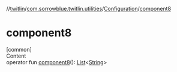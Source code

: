 //[twitlin](../../index.md)/[com.sorrowblue.twitlin.utilities](../index.md)/[Configuration](index.md)/[component8](component8.md)



# component8  
[common]  
Content  
operator fun [component8](component8.md)(): [List](https://kotlinlang.org/api/latest/jvm/stdlib/kotlin.collections/-list/index.html)<[String](https://kotlinlang.org/api/latest/jvm/stdlib/kotlin/-string/index.html)>  



